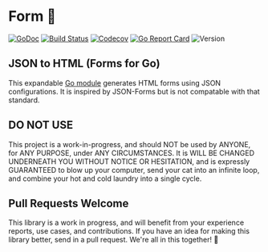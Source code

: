 # Form 🤔

[![GoDoc](http://img.shields.io/badge/go-documentation-blue.svg?style=flat-square)](http://godoc.org/github.com/benpate/form)
[![Build Status](http://img.shields.io/travis/benpate/form.svg?style=flat-square)](https://github.com/benpate/form/actions/workflows/go.yml)
[![Codecov](https://img.shields.io/codecov/c/github/benpate/form.svg?style=flat-square)](https://codecov.io/gh/benpate/form)
[![Go Report Card](https://goreportcard.com/badge/github.com/benpate/form?style=flat-square)](https://goreportcard.com/report/github.com/benpate/form)
![Version](https://img.shields.io/github/v/release/benpate/form?include_prereleases&style=flat-square&color=brightgreen)

## JSON to HTML (Forms for Go)

This expandable [Go module](https://golang.org) generates HTML forms using JSON configurations.  It is inspired by JSON-Forms but is not compatable with that standard.

## DO NOT USE

This project is a work-in-progress, and should NOT be used by ANYONE, for ANY PURPOSE, under ANY CIRCUMSTANCES.  It is WILL BE CHANGED UNDERNEATH YOU WITHOUT NOTICE OR HESITATION, and is expressly GUARANTEED to blow up your computer, send your cat into an infinite loop, and combine your hot and cold laundry into a single cycle.

## Pull Requests Welcome

This library is a work in progress, and will benefit from your experience reports, use cases, and contributions.  If you have an idea for making this library better, send in a pull request.  We're all in this together! 🤔
